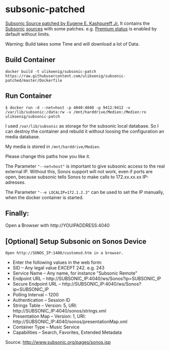 # subsonic-patched

[Subsonic Source patched by Eugene E. Kashpureff Jr.](https://github.com/EugeneKay/subsonic)
It contains the [Subsonic](http://www.subsonic.org/) [sources](http://sourceforge.net/projects/subsonic/) with some patches. e.g. [Premium status](http://www.subsonic.org/pages/premium.jsp) is enabled by default without limits.

Warning: Build takes some Time and will download a lot of Data.

## Build Container

```
docker build -t ulikoenig/subsonic-patch https://raw.githubusercontent.com/ulikoenig/subsonic-patched/master/Dockerfile
```

## Run Container

```
$ docker run -d --net=host -p 4040:4040 -p 9412:9412 -v /var/lib/subsonic:/data:rw -v /mnt/harddrive/Medien:/Medien:ro  ulikoenig/subsonic-patch
```
I used
``` /var/lib/subsonic ```
as storage for the subsonic local database. So I can destroy the container and rebuild it without loosing the configuration an media database.

My media is stored in
``` /mnt/harddrive/Medien ```.

Please change this paths how you like it.

The Parameter ``` "--net=host" ``` is important to give subsonic access to the real external IP. Without this, Sonos support will not work, even if ports are open, because subsonic tells Sonos to make calls to 172.xx.xx.xx IP-adresses.

The Parameter ``` "--e LOCALIP=172.1.2.3" ``` can be used to set the IP manually, when the docker container is started.


## Finally:

Open a Browser with http://YOUIPADDRESS:4040

## [Optional]  Setup Subsonic on Sonos Device

    Open http://SONOS_IP:1400/customsd.htm in a browser.

* Enter the following values in the web form:
 * SID – Any legal value EXCEPT 242. e.g. 243
 * Service Name – Any name, for instance "Subsonic Remote"
 * Endpoint URL – http://SUBSONIC_IP:4040/ws/Sonos?ip=SUBSONIC_IP
 * Secure Endpoint URL – http://SUBSONIC_IP:4040/ws/Sonos?ip=SUBSONIC_IP
 * Polling Interval – 1200
 * Authentication – Session ID
 * Strings Table – Version: 5, URI: http://SUBSONIC_IP:4040/sonos/strings.xml
 * Presentation Map – Version: 1, URI: http://SUBSONIC_IP:4040/sonos/presentationMap.xml
 * Container Type – Music Service
 * Capabilities – Search, Favorites, Extended Metadata

Source: http://www.subsonic.org/pages/sonos.jsp

